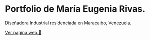 # **Portfolio de María Eugenia Rivas.**

Diseñadora Industrial residenciada en Maracaibo, Venezuela.

[Ver pagina web.🤖 ](https://elvisfinol.github.io/portfoliomariarivas/index.html "Ver pagina web.")
